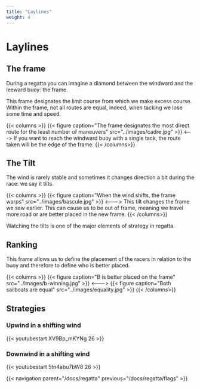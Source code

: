 ```yaml
---
title: "Laylines"
weight: 4
---
```


# Laylines

## The frame
During a regatta you can imagine a diamond between the windward and the leeward buoy: the frame.

This frame designates the limit course from which we make excess course. Within the frame, not all routes are equal, indeed, when tacking we lose some time and speed.

{{< columns >}}
{{< figure caption="The frame designates the most direct route for the least number of maneuvers" src="../images/cadre.jpg" >}}
<--->
If you want to reach the windward buoy with a single tack, the route taken will be the edge of the frame.
{{< /columns>}}

## The Tilt

The wind is rarely stable and sometimes it changes direction a bit during the race: we say it tilts.

{{< columns >}}
{{< figure caption="When the wind shifts, the frame warps" src="../images/bascule.jpg" >}}
<--->
This tilt changes the frame we saw earlier. This can cause us to be out of frame, meaning we travel more road or are better placed in the new frame.
{{< /columns>}}

Watching the tilts is one of the major elements of strategy in regatta.

## Ranking

This frame allows us to define the placement of the racers in relation to the buoy and therefore to define who is better placed.

{{< columns >}}
{{< figure caption="B is better placed on the frame" src="../images/b-winning.jpg" >}}
<--->
{{< figure caption="Both sailboats are equal" src="../images/equality.jpg" >}}
{{< /columns>}}

## Strategies
### Upwind in a shifting wind

{{< youtubestart XV9Bp_mKYNg 26 >}}

### Downwind in a shifting wind

{{< youtubestart 5tn4abu7bW8 26 >}}

{{< navigation parent="/docs/regatta" previous="/docs/regatta/flags" >}}